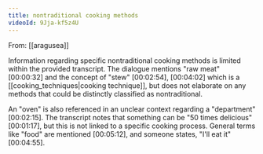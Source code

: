 ```yaml
---
title: nontraditional cooking methods
videoId: 9Jja-kf5z4U
---
```


From: [[aragusea]] <br/> 

Information regarding specific nontraditional cooking methods is limited within the provided transcript. The dialogue mentions "raw meat" <a class="yt-timestamp" data-t="00:00:32">[00:00:32]</a> and the concept of "stew" <a class="yt-timestamp" data-t="00:02:54">[00:02:54]</a>, <a class="yt-timestamp" data-t="00:04:02">[00:04:02]</a> which is a [[cooking_techniques|cooking technique]], but does not elaborate on any methods that could be distinctly classified as nontraditional.

An "oven" is also referenced in an unclear context regarding a "department" <a class="yt-timestamp" data-t="00:02:15">[00:02:15]</a>. The transcript notes that something can be "50 times delicious" <a class="yt-timestamp" data-t="00:01:17">[00:01:17]</a>, but this is not linked to a specific cooking process. General terms like "food" are mentioned <a class="yt-timestamp" data-t="00:05:12">[00:05:12]</a>, and someone states, "I'll eat it" <a class="yt-timestamp" data-t="00:04:55">[00:04:55]</a>.